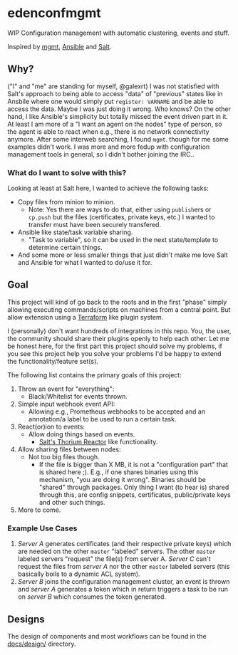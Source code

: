 # edenconfmgmt

WIP Configuration management with automatic clustering, events and stuff.

Inspired by [mgmt](https://github.com/purpleidea/mgmt), [Ansible](https://www.ansible.com/) and [Salt](https://www.saltstack.com/).

## Why?

("I" and "me" are standing for myself, @galexrt)
I was not statisfied with Salt's approach to being able to access "data" of "previous" states like in Ansbile where one would simply put `register: VARNAME` and be able to access the data.
Maybe I was just doing it wrong. Who knows?
On the other hand, I like Ansible's simplicity but totally missed the event driven part in it. At least I am more of a "I want an agent on the nodes" type of person, so the agent is able to react when e.g., there is no network connectivity anymore.
After some interweb searching, I found `mgmt`. though for me some examples didn't work. I was more and more fedup with configuration management tools in general, so I didn't bother joining the IRC..

### What do I want to solve with this?

Looking at least at Salt here, I wanted to achieve the following tasks:
* Copy files from minion to minion.
    - Note: Yes there are ways to do that, either using `publish`ers or `cp.push` but the files (certificates, private keys, etc.) I wanted to transfer must have been securely transfered.
* Ansible like state/task variable sharing.
    - "Task to variable", so it can be used in the next state/template to determine certain things.
* And some more or less smaller things that just didn't make me love Salt and Ansible for what I wanted to do/use it for.

## Goal

This project will kind of go back to the roots and in the first "phase" simply allowing executing commands/scripts on machines from a central point.
But allow extension using a [Terraform](https://github.com/hashicorp/terraform) like plugin system.

I (personally) don't want hundreds of integrations in this repo. You, the user, the community should share their plugins openly to help each other.
Let me be honest here, for the first part this project should solve my problems, if you see this project help you solve your problems I'd be happy to extend the functionality/feature set(s).

The following list contains the primary goals of this project:

1. Throw an event for "everything":
    * Black/Whitelist for events thrown.
1. Simple input webhook event API:
    * Allowing e.g., Prometheus webhooks to be accepted and an annotation/a label to be used to run a certain task.
1. React(or)ion to events:
    * Allow doing things based on events.
        - [Salt's Thorium Reactor](https://docs.saltstack.com/en/latest/topics/thorium/index.html) like functionality.
1. Allow sharing files between nodes:
    * Not too big files though.
        - If the file is bigger than X MB, it is not a "configuration part" that is shared here ;).
            E.g., if one shares binaries using this mechanism, "you are doing it wrong". Binaries should be "shared" through packages.
            Only thing I want (to hear is) shared through this, are config snippets, certificates, public/private keys and other such things.
1. More to come.

### Example Use Cases

1. _Server A_ generates certificates (and their respective private keys) which are needed on the other `master` "labeled" servers. The other `master` labeled servers "request" the file(s) from server A. _Server C_ can't request the files from _server A_ nor the other `master` labeled servers (this basically boils to a dynamic ACL system).
1. _Server B_ joins the configuration management cluster, an event is thrown and _server A_ generates a token which in return triggers a task to be run on _server B_ which consumes the token generated.

## Designs

The design of components and most workflows can be found in the [docs/design/](/docs/design/) directory.
